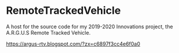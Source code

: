# RemoteTrackedVehicle

A host for the source code for my 2019-2020 Innovations project, the A.R.G.U.S Remote Tracked Vehicle.

https://argus-rtv.blogspot.com/?zx=c6897f3cc4e6f0a0
